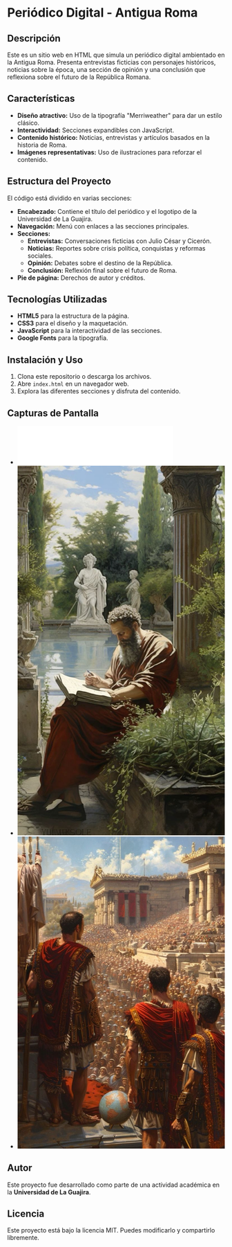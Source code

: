 # Periódico Digital - Antigua Roma

## Descripción
Este es un sitio web en HTML que simula un periódico digital ambientado en la Antigua Roma. Presenta entrevistas ficticias con personajes históricos, noticias sobre la época, una sección de opinión y una conclusión que reflexiona sobre el futuro de la República Romana.

## Características
- **Diseño atractivo:** Uso de la tipografía "Merriweather" para dar un estilo clásico.
- **Interactividad:** Secciones expandibles con JavaScript.
- **Contenido histórico:** Noticias, entrevistas y artículos basados en la historia de Roma.
- **Imágenes representativas:** Uso de ilustraciones para reforzar el contenido.

## Estructura del Proyecto
El código está dividido en varias secciones:
- **Encabezado:** Contiene el título del periódico y el logotipo de la Universidad de La Guajira.
- **Navegación:** Menú con enlaces a las secciones principales.
- **Secciones:**
  - **Entrevistas:** Conversaciones ficticias con Julio César y Cicerón.
  - **Noticias:** Reportes sobre crisis política, conquistas y reformas sociales.
  - **Opinión:** Debates sobre el destino de la República.
  - **Conclusión:** Reflexión final sobre el futuro de Roma.
- **Pie de página:** Derechos de autor y créditos.

## Tecnologías Utilizadas
- **HTML5** para la estructura de la página.
- **CSS3** para el diseño y la maquetación.
- **JavaScript** para la interactividad de las secciones.
- **Google Fonts** para la tipografía.

## Instalación y Uso
1. Clona este repositorio o descarga los archivos.
2. Abre `index.html` en un navegador web.
3. Explora las diferentes secciones y disfruta del contenido.

## Capturas de Pantalla
- ![Vista del encabezado](escudo.png)
- ![Ejemplo de entrevista](cesar1.jpg)
- ![Discusión en el Senado](senado1.jpg)

## Autor
Este proyecto fue desarrollado como parte de una actividad académica en la **Universidad de La Guajira**.

## Licencia
Este proyecto está bajo la licencia MIT. Puedes modificarlo y compartirlo libremente.

